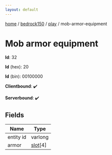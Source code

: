 ```yaml
---
layout: default
---
```


[home](/)  /  [bedrock150](/protocol/bedrock150)  /  [play](/protocol/bedrock150/play)  /  mob-armor-equipment

# Mob armor equipment

**Id**: 32

**Id** (hex): 20

**Id** (bin): 00100000

**Clientbound**: ✔️

**Serverbound**: ✔️

## Fields

Name | Type
---|---
entity id | varlong
armor | [slot](/protocol/bedrock150/types/slot)[4]

